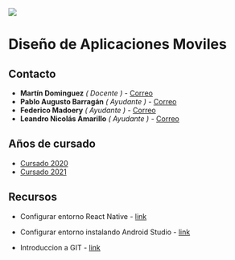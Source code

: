 ![](https://www.frsf.utn.edu.ar/templates/utn17/img/utnsantafe-color.png)

# Diseño de Aplicaciones Moviles

## Contacto

- **Martín Dominguez** _( Docente )_ - [Correo](mailto:mdomingu@gmail.com)
- **Pablo Augusto Barragán** _( Ayudante )_ - [Correo](mailto:pabloaugustobarragan@gmail.com)
- **Federico Madoery** _( Ayudante )_ - [Correo](mailto:fede.madoery@gmail.com)
- **Leandro Nicolás Amarillo** _( Ayudante )_ - [Correo](mailto:leandroamarillo95@gmail.com)

## Años de cursado

- [Cursado 2020](2020/2020.md)
- [Cursado 2021](2021/2021.md)

## Recursos
* Configurar entorno React Native - [link](general/reactNative.md)

* Configurar entorno instalando Android Studio - [link](general/androidStudio.md)

* Introduccion a GIT - [link](general/git.md)
